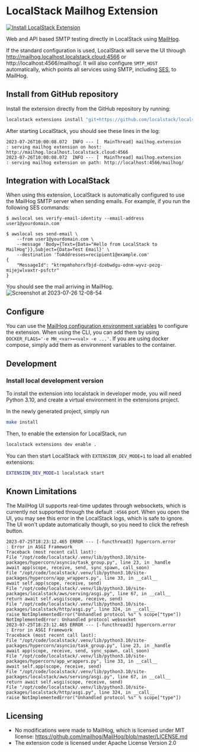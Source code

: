 LocalStack Mailhog Extension
===============================
[![Install LocalStack Extension](https://localstack.cloud/gh/extension-badge.svg)](https://app.localstack.cloud/extensions/remote?url=git+https://github.com/localstack/localstack-extensions/#egg=localstack-extension-mailhog&subdirectory=mailhog)

Web and API based SMTP testing directly in LocalStack using [MailHog](https://github.com/mailhog/MailHog).

If the standard configuration is used, LocalStack will serve the UI through http://mailhog.localhost.localstack.cloud:4566 or http://localhost:4566/mailhog/.
It will also configure `SMTP_HOST` automatically, which points all services using SMTP, including [SES](https://docs.localstack.cloud/user-guide/aws/ses/), to MailHog.

## Install from GitHub repository

Install the extension directly from the GitHub repository by running:

```bash
localstack extensions install "git+https://github.com/localstack/localstack-extensions/#egg=localstack-mailhog-extension&subdirectory=mailhog"
```

After starting LocalStack, you should see these lines in the log:

```
2023-07-26T10:00:08.072  INFO --- [  MainThread] mailhog.extension          : serving mailhog extension on host: http://mailhog.localhost.localstack.cloud:4566
2023-07-26T10:00:08.072  INFO --- [  MainThread] mailhog.extension          : serving mailhog extension on path: http://localhost:4566/mailhog/
```

## Integration with LocalStack

When using this extension, LocalStack is automatically configured to use the MailHog SMTP server when sending emails.
For example, if you run the following SES commands:

```console
$ awslocal ses verify-email-identity --email-address user1@yourdomain.com
```
```
$ awslocal ses send-email \                                              
    --from user1@yourdomain.com \
    --message 'Body={Text={Data="Hello from LocalStack to MailHog"}},Subject={Data=Test Email}' \
    --destination 'ToAddresses=recipient1@example.com'
{
    "MessageId": "ktrmpmhohorxfbjd-dzebwdgu-odnm-wyvz-pezg-mijejwlvaxtr-psfctr"
}
```

You should see the mail arriving in MailHog.
![Screenshot at 2023-07-26 12-08-54](https://github.com/localstack/localstack-extensions/assets/3996682/7b0bb4e5-2fc1-4f6b-a90e-0ed31663b411)


## Configure

You can use the [MailHog configuration environment variables](https://github.com/mailhog/MailHog/blob/master/docs/CONFIG.md) to configure the extension.
When using the CLI, you can add them by using `DOCKER_FLAGS='-e MH_<var>=<val> -e ...'`.
If you are using docker compose, simply add them as environment variables to the container.

## Development

### Install local development version

To install the extension into localstack in developer mode, you will need Python 3.10, and create a virtual environment in the extensions project.

In the newly generated project, simply run

```bash
make install
```

Then, to enable the extension for LocalStack, run

```bash
localstack extensions dev enable .
```

You can then start LocalStack with `EXTENSION_DEV_MODE=1` to load all enabled extensions:

```bash
EXTENSION_DEV_MODE=1 localstack start
```

## Known Limitations

The MailHog UI supports real-time updates through websockets, which is currently not supported through the default `:4566` port.
When you open the UI, you may see this error in the LocalStack logs, which is safe to ignore.
The UI won't update automatically though, so you need to click the refresh button.
```
2023-07-25T18:23:12.465 ERROR --- [-functhread3] hypercorn.error            : Error in ASGI Framework
Traceback (most recent call last):
File "/opt/code/localstack/.venv/lib/python3.10/site-packages/hypercorn/asyncio/task_group.py", line 23, in _handle
await app(scope, receive, send, sync_spawn, call_soon)
File "/opt/code/localstack/.venv/lib/python3.10/site-packages/hypercorn/app_wrappers.py", line 33, in __call__
await self.app(scope, receive, send)
File "/opt/code/localstack/.venv/lib/python3.10/site-packages/localstack/aws/serving/asgi.py", line 67, in __call__
return await self.wsgi(scope, receive, send)
File "/opt/code/localstack/.venv/lib/python3.10/site-packages/localstack/http/asgi.py", line 324, in __call__
raise NotImplementedError("Unhandled protocol %s" % scope["type"])
NotImplementedError: Unhandled protocol websocket
2023-07-25T18:23:12.465 ERROR --- [-functhread3] hypercorn.error            : Error in ASGI Framework
Traceback (most recent call last):
File "/opt/code/localstack/.venv/lib/python3.10/site-packages/hypercorn/asyncio/task_group.py", line 23, in _handle
await app(scope, receive, send, sync_spawn, call_soon)
File "/opt/code/localstack/.venv/lib/python3.10/site-packages/hypercorn/app_wrappers.py", line 33, in __call__
await self.app(scope, receive, send)
File "/opt/code/localstack/.venv/lib/python3.10/site-packages/localstack/aws/serving/asgi.py", line 67, in __call__
return await self.wsgi(scope, receive, send)
File "/opt/code/localstack/.venv/lib/python3.10/site-packages/localstack/http/asgi.py", line 324, in __call__
raise NotImplementedError("Unhandled protocol %s" % scope["type"])
```

## Licensing

* No modifications were made to MailHog, which is licensed under MIT license: https://github.com/mailhog/MailHog/blob/master/LICENSE.md
* The extension code is licensed under Apache License Version 2.0
